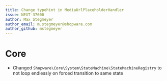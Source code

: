 ```yaml
---
title: Change typehint in MediaUrlPlaceholderHandler
issue: NEXT-37600
author: Max Stegmeyer
author_email: m.stegmeyer@shopware.com
author_github: mstegmeyer
---
```


# Core
* Changed `Shopware\Core\System\StateMachine\StateMachineRegistry` to not loop endlessly on forced transition to same state

